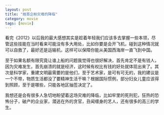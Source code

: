 ```yaml
---
layout: post
title: "翘首企盼灾难的降临"
category: movie
tags: [movie]
---
```



看完《2012》以后我的最大感想其实是趁着年轻我们应该多去掌握一些本领，尽管这些技能在当时看来可能没有多大用处，比如你要是会开飞机，碰到这种情况就可以自救了，最好还是运输机，这样可以保障你能从美国西海岸一直飞到中国。


至于如果名额有限究竟让谁上船的问题我觉得也很好解决，首先肯定不是有钱人，因为灾难发生，首先崩溃的就是经济，这时候有权比有钱的好处就体现出来了。其次是科学家，重建文明最需要的是他们，至于艺术家，是可有可无的，我的建议是一个不带，物质生活都没了要精神生活干嘛？根据国际惯例，部分妇女儿童应该得到照顾，至于是哪些，只能各地区抽签决定了。


我想还是会有很多人急切地盼望着这场灾难的降临，比如牢里的死刑犯，狂热的恐怖分子，破产的企业家，潜逃在外的贪官，丑闻缠身的艺人，还有很多的高三的学生。
